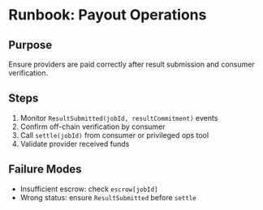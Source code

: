 # Runbook: Payout Operations

## Purpose
Ensure providers are paid correctly after result submission and consumer verification.

## Steps
1. Monitor `ResultSubmitted(jobId, resultCommitment)` events
2. Confirm off-chain verification by consumer
3. Call `settle(jobId)` from consumer or privileged ops tool
4. Validate provider received funds

## Failure Modes
- Insufficient escrow: check `escrow[jobId]`
- Wrong status: ensure `ResultSubmitted` before `settle`

